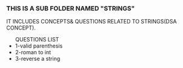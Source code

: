 <h3>THIS IS A SUB FOLDER NAMED <b>"STRINGS"</b></h3>
<p>IT INCLUDES CONCEPTS& QUESTIONS RELATED TO STRINGS(DSA CONCEPT).</p>
<ul>
<heading>QUESTIONS LIST</heading>
<li>1-valid parenthesis</li>
<li>2-roman to int</li>
  <li>3-reverse a string</li>
</ul>
